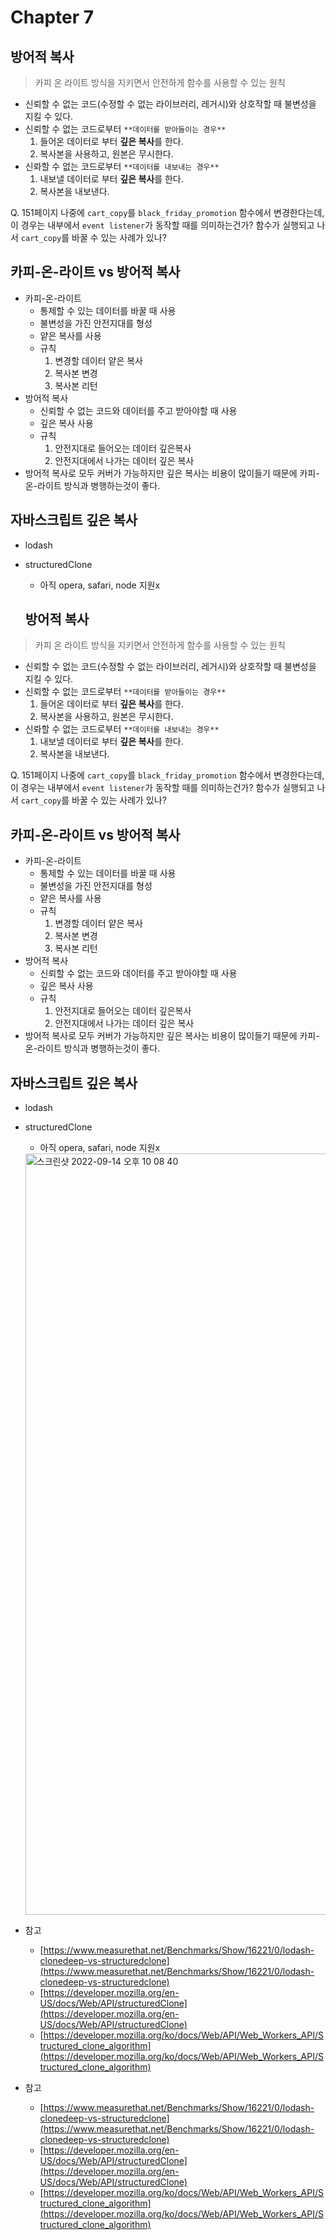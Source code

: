 # Chapter 7
## 방어적 복사

> 카피 온 라이트 방식을 지키면서 안전하게 함수를 사용할 수 있는 원칙
> 
- 신뢰할 수 없는 코드(수정할 수 없는 라이브러리, 레거시)와 상호작할 때 불변성을 지킬 수 있다.
- 신뢰할 수 없는 코드로부터 `**데이터를 받아들이는 경우**`
    1. 들어온 데이터로 부터 **깊은 복사**를 한다.
    2. 복사본을 사용하고, 원본은 무시한다.
- 신롸할 수 없는 코드로부터 `**데이터를 내보내는 경우**`
    1. 내보낼 데이터로 부터 **깊은 복사**를 한다.
    2. 복사본을 내보낸다.

Q. 151페이지 나중에 `cart_copy`를 `black_friday_promotion` 함수에서 변경한다는데, 이 경우는 내부에서 `event listener`가 동작할 때를 의미하는건가? 함수가 실행되고 나서 `cart_copy`를 바꿀 수 있는 사례가 있나?

## 카피-온-라이트 vs 방어적 복사

- 카피-온-라이트
    - 통제할 수 있는 데이터를 바꿀 때 사용
    - 불변성을 가진 안전지대를 형성
    - 얕은 복사를 사용
    - 규칙
        1. 변경할 데이터 얕은 복사
        2. 복사본 변경
        3. 복사본 리턴
- 방어적 복사
    - 신뢰할 수 없는 코드와 데이터를 주고 받아야할 때 사용
    - 깊은 복사 사용
    - 규칙
        1. 안전지대로 들어오는 데이터 깊은복사
        2. 안전지대에서 나가는 데이터 깊은 복사
- 방어적 복사로 모두 커버가 가능하지만 깊은 복사는 비용이 많이들기 때문에 카피-온-라이트 방식과 병행하는것이 좋다.

## 자바스크립트 깊은 복사

- lodash
- structuredClone
    - 아직 opera, safari, node 지원x
    
    ## 방어적 복사

> 카피 온 라이트 방식을 지키면서 안전하게 함수를 사용할 수 있는 원칙
> 
- 신뢰할 수 없는 코드(수정할 수 없는 라이브러리, 레거시)와 상호작할 때 불변성을 지킬 수 있다.
- 신뢰할 수 없는 코드로부터 `**데이터를 받아들이는 경우**`
    1. 들어온 데이터로 부터 **깊은 복사**를 한다.
    2. 복사본을 사용하고, 원본은 무시한다.
- 신롸할 수 없는 코드로부터 `**데이터를 내보내는 경우**`
    1. 내보낼 데이터로 부터 **깊은 복사**를 한다.
    2. 복사본을 내보낸다.

Q. 151페이지 나중에 `cart_copy`를 `black_friday_promotion` 함수에서 변경한다는데, 이 경우는 내부에서 `event listener`가 동작할 때를 의미하는건가? 함수가 실행되고 나서 `cart_copy`를 바꿀 수 있는 사례가 있나?

## 카피-온-라이트 vs 방어적 복사

- 카피-온-라이트
    - 통제할 수 있는 데이터를 바꿀 때 사용
    - 불변성을 가진 안전지대를 형성
    - 얕은 복사를 사용
    - 규칙
        1. 변경할 데이터 얕은 복사
        2. 복사본 변경
        3. 복사본 리턴
- 방어적 복사
    - 신뢰할 수 없는 코드와 데이터를 주고 받아야할 때 사용
    - 깊은 복사 사용
    - 규칙
        1. 안전지대로 들어오는 데이터 깊은복사
        2. 안전지대에서 나가는 데이터 깊은 복사
- 방어적 복사로 모두 커버가 가능하지만 깊은 복사는 비용이 많이들기 때문에 카피-온-라이트 방식과 병행하는것이 좋다.

## 자바스크립트 깊은 복사

- lodash
- structuredClone
    - 아직 opera, safari, node 지원x
    
    <img width="1218" alt="스크린샷 2022-09-14 오후 10 08 40" src="https://user-images.githubusercontent.com/55623688/190162527-af41fda3-1725-4ffa-aa41-a2332dcefaf1.png">

- 참고
    - [https://www.measurethat.net/Benchmarks/Show/16221/0/lodash-clonedeep-vs-structuredclone](https://www.measurethat.net/Benchmarks/Show/16221/0/lodash-clonedeep-vs-structuredclone)
    - [https://developer.mozilla.org/en-US/docs/Web/API/structuredClone](https://developer.mozilla.org/en-US/docs/Web/API/structuredClone)
    - [https://developer.mozilla.org/ko/docs/Web/API/Web_Workers_API/Structured_clone_algorithm](https://developer.mozilla.org/ko/docs/Web/API/Web_Workers_API/Structured_clone_algorithm)
    
- 참고
    - [https://www.measurethat.net/Benchmarks/Show/16221/0/lodash-clonedeep-vs-structuredclone](https://www.measurethat.net/Benchmarks/Show/16221/0/lodash-clonedeep-vs-structuredclone)
    - [https://developer.mozilla.org/en-US/docs/Web/API/structuredClone](https://developer.mozilla.org/en-US/docs/Web/API/structuredClone)
    - [https://developer.mozilla.org/ko/docs/Web/API/Web_Workers_API/Structured_clone_algorithm](https://developer.mozilla.org/ko/docs/Web/API/Web_Workers_API/Structured_clone_algorithm)
